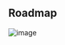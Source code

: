 ## Roadmap

![image](https://github.com/alejandro0619/mindhive/assets/63134049/286dd23b-20c4-4964-8c1c-ea43b90f7c2d)
